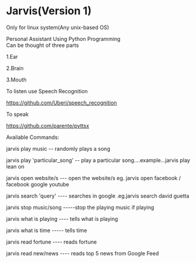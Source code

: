 # Jarvis(Version 1)

Only for linux system(Any unix-based OS)

Personal Assistant Using Python Programming     
Can be thought of three parts 

1.Ear     

2.Brain

3.Mouth

To listen use Speech Recognition


  https://github.com/Uberi/speech_recognition
  
  
To speak


  https://github.com/parente/pyttsx
  
Available Commands:

jarvis play music  -- randomly plays a song

jarvis play 'particular_song' -- play a particular song....example...jarvis play lean on

jarvis open website/s --- open the website/s eg. jarvis open facebook / facebook google youtube

jarvis search 'query' ---- searches in google .eg.jarvis search david guetta

jarvis stop music/song -----stop the playing music if playing

jarvis what is playing ---- tells what is playing

jarvis what is time   -----  tells time

jarvis read fortune  ---- reads fortune

jarvis read new/news ---- reads top 5 news from Google Feed
